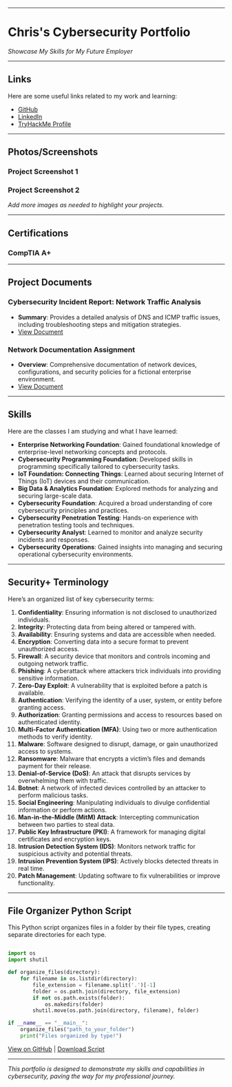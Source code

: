 
---

# Chris's Cybersecurity Portfolio

*Showcase My Skills for My Future Employer*

---

## Links

Here are some useful links related to my work and learning:

- [GitHub](https://github.com/yourusername)
- [LinkedIn](https://linkedin.com/in/yourprofile)
- [TryHackMe Profile](https://tryhackme.com/p/yourprofile)

---

## Photos/Screenshots

### Project Screenshot 1



### Project Screenshot 2



*Add more images as needed to highlight your projects.*

---

## Certifications

### CompTIA A+


---

## Project Documents

### Cybersecurity Incident Report: Network Traffic Analysis

- **Summary**: Provides a detailed analysis of DNS and ICMP traffic issues, including troubleshooting steps and mitigation strategies.
- [View Document](path/to/Cybersecurity-incident-report-exemplar-network-traffic-analysis.docx)

### Network Documentation Assignment

- **Overview**: Comprehensive documentation of network devices, configurations, and security policies for a fictional enterprise environment.
- [View Document](https://github.com/TheCaptainCJ/THECaptainCJ.github.io/blob/0a9baa111130a1cd31e1d87afd16954f3abcb7a4/My%20Network%20Documentation%20assignment.docx)

---

## Skills

Here are the classes I am studying and what I have learned:

- **Enterprise Networking Foundation**: Gained foundational knowledge of enterprise-level networking concepts and protocols.
- **Cybersecurity Programming Foundation**: Developed skills in programming specifically tailored to cybersecurity tasks.
- **IoT Foundation: Connecting Things**: Learned about securing Internet of Things (IoT) devices and their communication.
- **Big Data & Analytics Foundation**: Explored methods for analyzing and securing large-scale data.
- **Cybersecurity Foundation**: Acquired a broad understanding of core cybersecurity principles and practices.
- **Cybersecurity Penetration Testing**: Hands-on experience with penetration testing tools and techniques.
- **Cybersecurity Analyst**: Learned to monitor and analyze security incidents and responses.
- **Cybersecurity Operations**: Gained insights into managing and securing operational cybersecurity environments.

---

## Security+ Terminology

Here’s an organized list of key cybersecurity terms:

1. **Confidentiality**: Ensuring information is not disclosed to unauthorized individuals.
2. **Integrity**: Protecting data from being altered or tampered with.
3. **Availability**: Ensuring systems and data are accessible when needed.
4. **Encryption**: Converting data into a secure format to prevent unauthorized access.
5. **Firewall**: A security device that monitors and controls incoming and outgoing network traffic.
6. **Phishing**: A cyberattack where attackers trick individuals into providing sensitive information.
7. **Zero-Day Exploit**: A vulnerability that is exploited before a patch is available.
8. **Authentication**: Verifying the identity of a user, system, or entity before granting access.
9. **Authorization**: Granting permissions and access to resources based on authenticated identity.
10. **Multi-Factor Authentication (MFA)**: Using two or more authentication methods to verify identity.
11. **Malware**: Software designed to disrupt, damage, or gain unauthorized access to systems.
12. **Ransomware**: Malware that encrypts a victim’s files and demands payment for their release.
13. **Denial-of-Service (DoS)**: An attack that disrupts services by overwhelming them with traffic.
14. **Botnet**: A network of infected devices controlled by an attacker to perform malicious tasks.
15. **Social Engineering**: Manipulating individuals to divulge confidential information or perform actions.
16. **Man-in-the-Middle (MitM) Attack**: Intercepting communication between two parties to steal data.
17. **Public Key Infrastructure (PKI)**: A framework for managing digital certificates and encryption keys.
18. **Intrusion Detection System (IDS)**: Monitors network traffic for suspicious activity and potential threats.
19. **Intrusion Prevention System (IPS)**: Actively blocks detected threats in real time.
20. **Patch Management**: Updating software to fix vulnerabilities or improve functionality.

---

## File Organizer Python Script

This Python script organizes files in a folder by their file types, creating separate directories for each type.

```python

import os
import shutil

def organize_files(directory):
    for filename in os.listdir(directory):
        file_extension = filename.split('.')[-1]
        folder = os.path.join(directory, file_extension)
        if not os.path.exists(folder):
            os.makedirs(folder)
        shutil.move(os.path.join(directory, filename), folder)

if __name__ == "__main__":
    organize_files("path_to_your_folder")
    print("Files organized by type!")
```

[View on GitHub](https://github.com/yourusername/file-organizer) | [Download Script](path/to/file-organizer.py)

---

*This portfolio is designed to demonstrate my skills and capabilities in cybersecurity, paving the way for my professional journey.*
